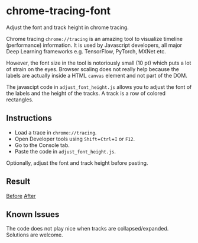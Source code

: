 # chrome-tracing-font

Adjust the font and track height in chrome tracing.

Chrome tracing `chrome://tracing` is an amazing tool to visualize timeline
(performance) information. It is used by Javascript developers, all
major Deep Learning frameworks e.g. TensorFlow, PyTorch, MXNet etc.

However, the font size in the tool is notoriously small (10 pt) which puts
a lot of strain on the eyes. Browser scaling does not really help because 
the labels are actually inside a HTML `canvas` element and not part of the
DOM.

The javascipt code in `adjust_font_height.js` allows you to adjust the
font of the labels and the height of the tracks. A track is a row of
colored rectangles.

## Instructions
- Load a trace in `chrome://tracing`.
- Open Developer tools using `Shift`+`Ctrl`+`I` or `F12`.
- Go to the Console tab.
- Paste the code in `adjust_font_height.js`.

Optionally, adjust the font and track height before pasting.

## Result
[Before](https://github.com/adityaiitb/chrome-tracing-font/blob/master/before.png)
[After](https://github.com/adityaiitb/chrome-tracing-font/blob/master/after.png)

## Known Issues
The code does not play nice when tracks are collapsed/expanded. Solutions
are welcome.
